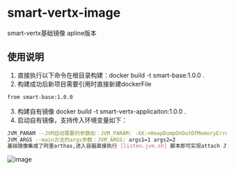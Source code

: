 # smart-vertx-image
smart-vertx基础镜像 apline版本
## 使用说明
1. 直接执行以下命令在根目录构建：docker build -t smart-base:1.0.0 .
2. 构建成功后新项目需要引用时直接新建dockerFile
```bash
from smart-base:1.0.0
```
3. 构建自有镜像 docker build -t smart-vertx-applicaiton:1.0.0 .
4. 启动自有镜像，支持传入环境变量如下：
```bash
JVM_PARAM --JVM启动需要的参数如：JVM_PARAM: -XX:+HeapDumpOnOutOfMemoryError -XX:+ExitOnOutOfMemoryError -XX:HeapDumpPath=./  -Xlog:gc:./gc.log
JVM_ARGS --main方法的args参数：JVM_ARGS: args1=1 args2=2
基础镜像集成了阿里arthas,进入容器直接执行 [listen.jvm.sh] 脚本即可实现attach JVM进程
```
![image](https://github.com/vertx-projects/smart-vertx-image/assets/139456680/2314fca9-26fb-4203-877c-d481f80cffe1)

